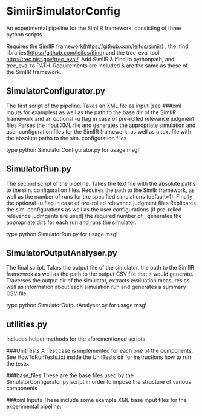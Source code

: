 # SimiirSimulatorConfig
An experimental pipeline for the SimIIR framework, consisting of three python scripts

Requires the SimIIR framework(https://github.com/leifos/simiir) , the ifind libraries(https://github.com/leifos/ifind) and the trec_eval tool http://trec.nist.gov/trec_eval/.
Add SimIIR & ifind to pythonpath, and trec_eval to PATH.
Requirements are included & are the same as those of the SimIIR framework.


## SimulatorConfigurator.py

The first script of the pipeline. Takes an XML file as input (see ###xml Inputs for examples) as well as the path to the base dir of the SimIIR framework and an optional -u flag in case of pre-rolled relevance judgment files
Parses the input XML file and generates the appropriate simulation and user configuration files for the SimIIR framework, as well as a text file with the absolute paths to the sim. configuration files

type python SimulatorConfigurator.py for usage msg!


## SimulatorRun.py

The second script of the pipeline. Takes the text file with the absolute paths to the sim. configuration files. Requires the path to the SimIIr framework, as well as the number of runs for the specified simulations (default=1). Finally the optional -u flag in case of pre-rolled relevance judgment files
Replicates the sim. configurations as well as the user configurations (if pre-rolled relevance judmgents are used) the required number of , generates the appropriate dirs for each run and runs the simulator.

type python SimulatorRun.py for usage msg!

## SimulatorOutputAnalyser.py

The final script. Takes the output file of the simulator, the path to the SimIIR framewrok as well as the path to the output CSV file that it would generate.
Traverses the output dir of the simulator, extracts evaluation measures as well as information about each simulation run and generates a summary CSV file.

type python SimulatorOutputAnalyser.py for usage msg!

## utilities.py

Includes helper methods for the aforementioned scripts

###UnitTests
A Test case is implemented for each one of the components. See HowToRunTests.txt inside the UnitTests dir for instructions how to run the tests.

###base_files
These are the base files used by the SimulatorConfigurator.py script in order to impose the structure of various components

###xml Inputs
These include some example XML base input files for the experimental pipeline.
